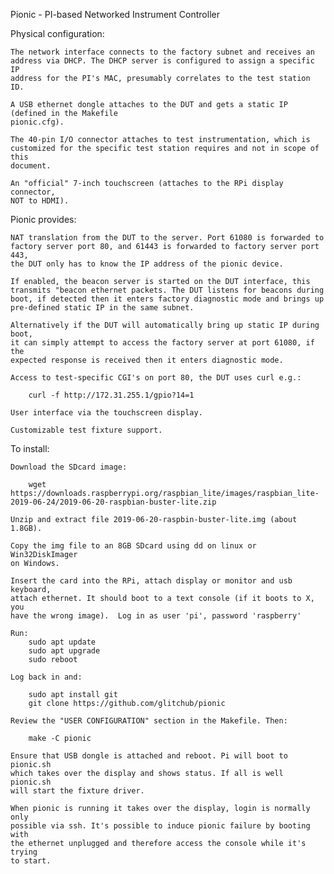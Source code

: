 Pionic - PI-based Networked Instrument Controller

Physical configuration:

    The network interface connects to the factory subnet and receives an
    address via DHCP. The DHCP server is configured to assign a specific IP
    address for the PI's MAC, presumably correlates to the test station ID.

    A USB ethernet dongle attaches to the DUT and gets a static IP (defined in the Makefile 
    pionic.cfg).

    The 40-pin I/O connector attaches to test instrumentation, which is
    customized for the specific test station requires and not in scope of this
    document.

    An "official" 7-inch touchscreen (attaches to the RPi display connector,
    NOT to HDMI).

Pionic provides:

    NAT translation from the DUT to the server. Port 61080 is forwarded to
    factory server port 80, and 61443 is forwarded to factory server port 443,
    the DUT only has to know the IP address of the pionic device.

    If enabled, the beacon server is started on the DUT interface, this
    transmits "beacon ethernet packets. The DUT listens for beacons during
    boot, if detected then it enters factory diagnostic mode and brings up
    pre-defined static IP in the same subnet.

    Alternatively if the DUT will automatically bring up static IP during boot,
    it can simply attempt to access the factory server at port 61080, if the
    expected response is received then it enters diagnostic mode.

    Access to test-specific CGI's on port 80, the DUT uses curl e.g.:

        curl -f http://172.31.255.1/gpio?14=1

    User interface via the touchscreen display. 

    Customizable test fixture support.
    
To install:

    Download the SDcard image:
    
        wget https://downloads.raspberrypi.org/raspbian_lite/images/raspbian_lite-2019-06-24/2019-06-20-raspbian-buster-lite.zip

    Unzip and extract file 2019-06-20-raspbin-buster-lite.img (about 1.8GB). 

    Copy the img file to an 8GB SDcard using dd on linux or Win32DiskImager
    on Windows.

    Insert the card into the RPi, attach display or monitor and usb keyboard,
    attach ethernet. It should boot to a text console (if it boots to X, you
    have the wrong image).  Log in as user 'pi', password 'raspberry'

    Run:
        sudo apt update
        sudo apt upgrade
        sudo reboot

    Log back in and:

        sudo apt install git
        git clone https://github.com/glitchub/pionic

    Review the "USER CONFIGURATION" section in the Makefile. Then:

        make -C pionic

    Ensure that USB dongle is attached and reboot. Pi will boot to pionic.sh
    which takes over the display and shows status. If all is well pionic.sh
    will start the fixture driver.

    When pionic is running it takes over the display, login is normally only
    possible via ssh. It's possible to induce pionic failure by booting with
    the ethernet unplugged and therefore access the console while it's trying
    to start.
